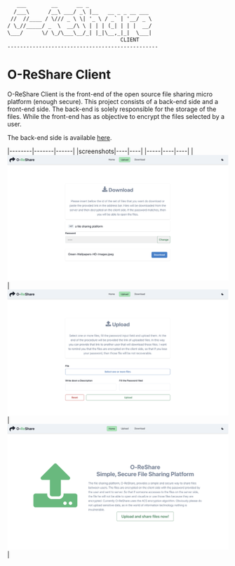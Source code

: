 ```
   ___        __      __ _
  /___\      /__\ ___/ _\ |__   __ _ _ __ ___
 //  //____ / \/// _ \ \| '_ \ / _` | '__/ _ \
/ \_//_____/ _  \  __/\ \ | | | (_| | | |  __/
\___/      \/ \_/\___\__/_| |_|\__,_|_|  \___|
                                    CLIENT
------------------------------------------------
```

# O-ReShare Client

O-ReShare Client is the front-end of the open source file sharing micro platform (enough secure). This project consists of a back-end side and a front-end side. The back-end is solely responsible for the storage of the files. While the front-end has as objective to encrypt the files selected by a user.

The back-end side is available [here](https://github.com/goto-eof/o-reshare/tree/main).

|--------|-------|------|
|screenshots|----|----|
|-----|----|----|
|<img src="/screenshots/a.png" />|<img src="/screenshots/b.png" />|<img src="/screenshots/c.png" />|
